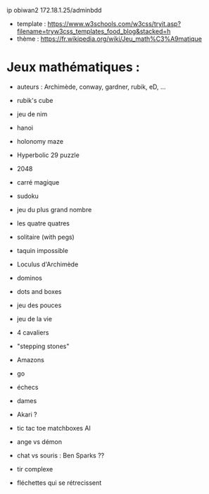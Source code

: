 ip obiwan2 172.18.1.25/adminbdd


* template : https://www.w3schools.com/w3css/tryit.asp?filename=tryw3css_templates_food_blog&stacked=h
* thème : https://fr.wikipedia.org/wiki/Jeu_math%C3%A9matique


Jeux mathématiques :
====================

* auteurs : Archimède, conway, gardner, rubik, eD, ...

* rubik's cube
* jeu de nim
* hanoi
* holonomy maze
* Hyperbolic 29 puzzle

* 2048
* carré magique
* sudoku
* jeu du plus grand nombre
* les quatre quatres
* solitaire (with pegs)
* taquin impossible
* Loculus d'Archimède
* dominos
* dots and boxes
* jeu des pouces

* jeu de la vie
* 4 cavaliers
* "stepping stones"
* Amazons
* go
* échecs
* dames
* Akari ?
* tic tac toe matchboxes AI

* ange vs démon
* chat vs souris : Ben Sparks ??
* tir complexe
* fléchettes qui se rétrecissent





